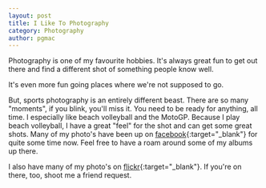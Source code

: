 ```yaml
---
layout: post
title: I Like To Photography
category: Photography
author: pgmac
---
```

Photography is one of my favourite hobbies. It's always great fun to get out there and find a different shot of something people know well.

It's even more fun going places where we're not supposed to go.

But, sports photography is an entirely different beast.  There are so many "moments", if you blink, you'll miss it.  You need to be ready for anything, all time.  I especially like beach volleyball and the MotoGP.  Because I play beach volleyball, I have a great "feel" for the shot and can get some great shots.  Many of my photo's have been up on [facebook](https://www.facebook.com/paulymac/photos_albums){:target="_blank"} for quite some time now.  Feel free to have a roam around some of my albums up there.

I also have many of my photo's on [flickr](http://www.flickr.com/photos/paulmacdonnell/){:target="_blank"}.  If you're on there, too, shoot me a friend request.

